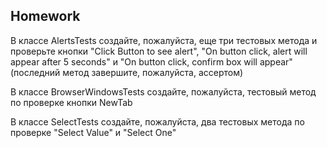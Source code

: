 ##  Homework

В классе AlertsTests создайте, пожалуйста, еще три тестовых метода и проверьте кнопки "Click Button to see alert", "On button click, alert will appear after 5 seconds" и "On button click, confirm box will appear"(последний метод завершите, пожалуйста, ассертом)

В классе BrowserWindowsTests создайте, пожалуйста, тестовый метод по проверке кнопки NewTab

В классе SelectTests создайте, пожалуйста, два тестовых метода по проверке "Select Value" и "Select One"




